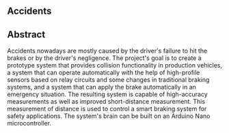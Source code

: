 ## Accidents 
## Abstract
Accidents nowadays are mostly caused by the driver's failure to hit the brakes or by the driver's negligence. 
The project's goal is to create a prototype system that provides collision functionality in production vehicles, a system that can operate automatically with the help of high-profile sensors based on relay circuits and some changes in traditional braking systems, and a system that can apply the brake automatically in an emergency situation. The resulting system is capable of high-accuracy measurements as well as improved short-distance measurement. 
This measurement of distance is used to control a smart braking system for safety applications. The system's brain can be built on an Arduino Nano microcontroller.
